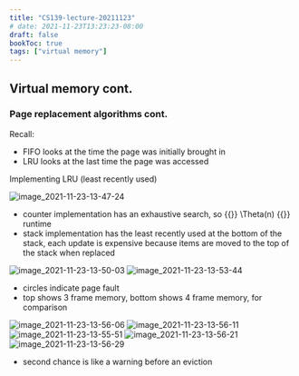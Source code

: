 ```yaml
---
title: "CS139-lecture-20211123"
# date: 2021-11-23T13:23:23-08:00
draft: false
bookToc: true
tags: ["virtual memory"]
---
```


## Virtual memory cont.

### Page replacement algorithms cont.

Recall: 
- FIFO looks at the time the page was initially brought in
- LRU looks at the last time the page was accessed

Implementing LRU (least recently used)

![image_2021-11-23-13-47-24](/notes/image_2021-11-23-13-47-24.png)

- counter implementation has an exhaustive search, so {{<k>}} \Theta(n) {{</k>}} runtime
- stack implementation has the least recently used at the bottom of the stack, each update is expensive because items are moved to the top of the stack when replaced

![image_2021-11-23-13-50-03](/notes/image_2021-11-23-13-50-03.png)
![image_2021-11-23-13-53-44](/notes/image_2021-11-23-13-53-44.png)

- circles indicate page fault
- top shows 3 frame memory, bottom shows 4 frame memory, for comparison

![image_2021-11-23-13-56-06](/notes/image_2021-11-23-13-56-06.png)
![image_2021-11-23-13-56-11](/notes/image_2021-11-23-13-56-11.png)
![image_2021-11-23-13-55-51](/notes/image_2021-11-23-13-55-51.png)
![image_2021-11-23-13-56-21](/notes/image_2021-11-23-13-56-21.png)
![image_2021-11-23-13-56-29](/notes/image_2021-11-23-13-56-29.png)

- second chance is like a warning before an eviction

